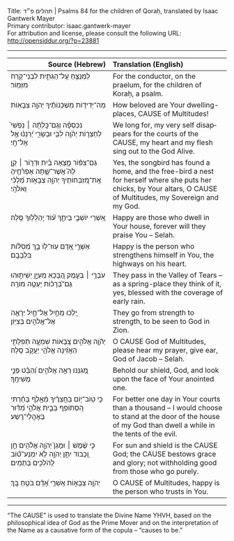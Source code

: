 <html>
<head></head>
<body>
Title: תהלים פ״ד | Psalms 84 for the children of Qoraḥ, translated by Isaac Gantwerk Mayer<br />
Primary contributor: isaac.gantwerk-mayer<br />
For attribution and license, please consult the following URL: <a href="http://opensiddur.org/?p=23881">http://opensiddur.org/?p=23881</a>
<p />
<hr />

<table style="margin-left: auto;margin-right: auto;" class="draggable">
<thead><tr><th id="x" style="text-align: right;">Source (Hebrew)</th><th style="text-align: left;">Translation (English)</th></tr></thead>
<tbody>
<tr><td style="vertical-align:top;" width="46%">
<div class="liturgy" lang="he">
לַמְנַצֵּ֥חַ עַֽל־הַגִּתִּ֑ית
לִבְנֵי־קֹ֥רַח מִזְמֽוֹר׃ 
</span></div></td>
 
<td style="vertical-align:top;" width="53%">
<div class="english" lang="en">
For the conductor, on the praelum, 
for the children of Koraḥ, a psalm. 
</div></td></tr>


<tr><td style="vertical-align:top;" width="46%">
<div class="liturgy" lang="he">
מַה־יְּדִיד֥וֹת מִשְׁכְּנוֹתֶ֗יךָ
יְהֹוָ֥ה צְבָאֽוֹת׃ 
</span></div></td>
 
<td style="vertical-align:top;" width="53%">
<div class="english" lang="en">
How beloved are Your dwelling-places, 
<span style="text-transform: uppercase;">Cause</span> of Multitudes! 
</div></td></tr>


<tr><td style="vertical-align:top;" width="46%">
<div class="liturgy" lang="he">
נִכְסְפָ֬ה וְגַם־כָּֽלְתָ֨ה ׀ נַפְשִׁי֮
לְחַצְר֢וֹת יְהֹ֫וָ֥ה 
לִבִּ֥י וּבְשָׂרִ֑י
	יְ֝רַנְּנ֗וּ אֶ֣ל אֵֽל־חָֽי׃ 
</span></div></td>
 
<td style="vertical-align:top;" width="53%">
<div class="english" lang="en">
We long for, my very self disappears 
for the courts of the <span style="text-transform: uppercase;">Cause</span>, 
my heart and my flesh 
sing out to the God Alive. 
</div></td></tr>


<tr><td style="vertical-align:top;" width="46%">
<div class="liturgy" lang="he">
גַּם־צִפּ֨וֹר מָ֪צְאָה בַ֡יִת
וּדְר֤וֹר ׀ קֵ֥ן לָהּ֮ 
אֲשֶׁר־שָׁ֢תָה אֶפְרֹ֫חֶ֥יהָ
אֶֽת־מִ֭זְבְּחוֹתֶיךָ יְהֹוָ֣ה צְבָא֑וֹת
מַ֝לְכִּ֗י וֵאלֹהָֽי׃ 
</span></div></td>
 
<td style="vertical-align:top;" width="53%">
<div class="english" lang="en">
Yes, the songbird has found a home, 
and the free-bird a nest for herself 
where she puts her chicks, 
by Your altars, O <span style="text-transform: uppercase;">Cause</span> of Multitudes, 
my Sovereign and my God. 
</div></td></tr>


<tr><td style="vertical-align:top;" width="46%">
<div class="liturgy" lang="he">
אַ֭שְׁרֵי יוֹשְׁבֵ֣י בֵיתֶ֑ךָ
ע֗֝וֹד יְֽהַלְל֥וּךָ סֶּֽלָה׃ 
</span></div></td>
 
<td style="vertical-align:top;" width="53%">
<div class="english" lang="en">
Happy are those who dwell in Your house, 
forever will they praise You – Selah. 
</div></td></tr>


<tr><td style="vertical-align:top;" width="46%">
<div class="liturgy" lang="he">
אַשְׁרֵ֣י אָ֭דָם עֽוֹז־ל֥וֹ בָ֑ךְ
מְ֝סִלּ֗וֹת בִּלְבָבָֽם׃ 
</span></div></td>
 
<td style="vertical-align:top;" width="53%">
<div class="english" lang="en">
Happy is the person who strengthens himself in You, 
the highways on his heart. 
</div></td></tr>


<tr><td style="vertical-align:top;" width="46%">
<div class="liturgy" lang="he">
עֹבְרֵ֤י ׀ בְּעֵ֣מֶק הַ֭בָּכָא
מַעְיָ֣ן יְשִׁית֑וּהוּ 
גַּם־בְּ֝רָכ֗וֹת יַעְטֶ֥ה מוֹרֶֽה׃ 
</span></div></td>
 
<td style="vertical-align:top;" width="53%">
<div class="english" lang="en">
They pass in the Valley of Tears – 
as a spring-place they think of it, yes, 
blessed with the coverage of early rain. 
</div></td></tr>


<tr><td style="vertical-align:top;" width="46%">
<div class="liturgy" lang="he">
יֵ֭לְכוּ מֵחַ֣יִל אֶל־חָ֑יִל
יֵרָאֶ֖ה אֶל־אֱלֹהִ֣ים בְּצִיּֽוֹן׃ 
</span></div></td>
 
<td style="vertical-align:top;" width="53%">
<div class="english" lang="en">
They go from strength to strength, 
to be seen to God in Zion. 
</div></td></tr>


<tr><td style="vertical-align:top;" width="46%">
<div class="liturgy" lang="he">
יְהֹ֘וָ֤ה אֱלֹהִ֣ים צְ֭בָאוֹת
שִׁמְעָ֣ה תְפִלָּתִ֑י 
הַאֲזִ֨ינָה אֱלֹהֵ֖י יַעֲקֹ֣ב סֶֽלָה׃ 
</span></div></td>
 
<td style="vertical-align:top;" width="53%">
<div class="english" lang="en">
O <span style="text-transform: uppercase;">Cause</span> God of Multitudes, 
please hear my prayer, 
give ear, God of Jacob – Selah. 
</div></td></tr>


<tr><td style="vertical-align:top;" width="46%">
<div class="liturgy" lang="he">
מָ֭גִנֵּנוּ רְאֵ֣ה אֱלֹהִ֑ים
וְ֝הַבֵּ֗ט פְּנֵ֣י מְשִׁיחֶֽךָ׃ 
</span></div></td>
 
<td style="vertical-align:top;" width="53%">
<div class="english" lang="en">
Behold our shield, God, 
and look upon the face of Your anointed one. 
</div></td></tr>


<tr><td style="vertical-align:top;" width="46%">
<div class="liturgy" lang="he">
כִּ֤י טֽוֹב־י֥וֹם בַּחֲצֵרֶ֗יךָ מֵ֫אָ֥לֶף
בָּחַ֗רְתִּי הִ֭סְתּוֹפֵף בְּבֵ֣ית אֱלֹהַ֑י 
מִ֝דּ֗וּר בְּאׇהֳלֵי־רֶֽשַׁע׃ 
</span></div></td>
 
<td style="vertical-align:top;" width="53%">
<div class="english" lang="en">
For better one day in Your courts than a thousand – 
I would choose to stand at the door of the house of my God 
than dwell a while in the tents of the evil. 
</div></td></tr>


<tr><td style="vertical-align:top;" width="46%">
<div class="liturgy" lang="he">
כִּ֤י שֶׁ֨מֶשׁ ׀ וּמָגֵן֮ יְהֹוָ֢ה אֱלֹ֫הִ֥ים
חֵ֣ן וְ֭כָבוֹד יִתֵּ֣ן יְהֹוָ֑ה 
לֹ֥א יִמְנַע־ט֗֝וֹב
	לַֽהֹלְכִ֥ים בְּתָמִֽים׃ 
</span></div></td>
 
<td style="vertical-align:top;" width="53%">
<div class="english" lang="en">
For sun and shield is the <span style="text-transform: uppercase;">Cause</span> God; 
the <span style="text-transform: uppercase;">Cause</span> bestows grace and glory; 
not withholding good 
from those who go purely. 
</div></td></tr>


<tr><td style="vertical-align:top;" width="46%">
<div class="liturgy" lang="he">
יְהֹוָ֥ה צְבָא֑וֹת
	אַֽשְׁרֵ֥י אָ֝דָ֗ם בֹּטֵ֥חַ בָּֽךְ׃
</span></div></td>
 
<td style="vertical-align:top;" width="53%">
<div class="english" lang="en">
O <span style="text-transform: uppercase;">Cause</span> of Multitudes, 
happy is the person who trusts in You.
</div></td></tr>
</tbody></table>

<hr />

“The <span style="text-transform: uppercase;">Cause</span>” is used to translate the Divine Name YHVH, based on the philosophical idea of God as the Prime Mover and on the interpretation of the Name as a causative form of the copula – “causes to be.”
</body>
</html>